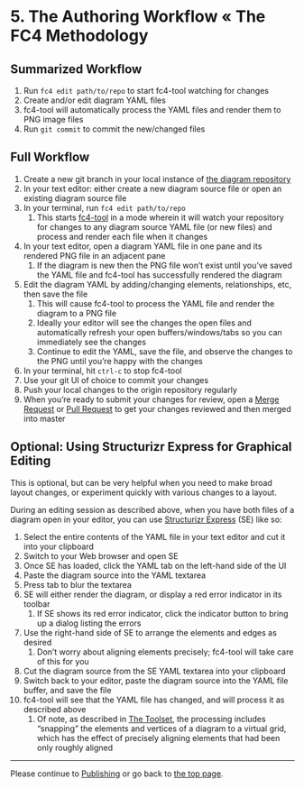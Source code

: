 # 5. The Authoring Workflow « The FC4 Methodology

## Summarized Workflow

1. Run `fc4 edit path/to/repo` to start fc4-tool watching for changes
1. Create and/or edit diagram YAML files
1. fc4-tool will automatically process the YAML files and render them to PNG image files
1. Run `git commit` to commit the new/changed files

## Full Workflow

1. Create a new git branch in your local instance of [the diagram repository](repository.md)
1. In your text editor: either create a new diagram source file or open an existing diagram source file
1. In your terminal, run `fc4 edit path/to/repo`
   1. This starts [fc4-tool](toolset.md#fc4-tool) in a mode wherein it will watch your repository
      for changes to any diagram source YAML file (or new files) and process and render each file
      when it changes
1. In your text editor, open a diagram YAML file in one pane and its rendered PNG file in an
   adjacent pane
   1. If the diagram is new then the PNG file won’t exist until you’ve saved the YAML file and
      fc4-tool has successfully rendered the diagram
1. Edit the diagram YAML by adding/changing elements, relationships, etc, then save the file
   1. This will cause fc4-tool to process the YAML file and render the diagram to a PNG file
   1. Ideally your editor will see the changes the open files and automatically refresh your open
      buffers/windows/tabs so you can immediately see the changes
   1. Continue to edit the YAML, save the file, and observe the changes to the PNG until you’re
      happy with the changes
1. In your terminal, hit `ctrl-c` to stop fc4-tool
1. Use your git UI of choice to commit your changes
1. Push your local changes to the origin repository regularly
1. When you’re ready to submit your changes for review, open a
   [Merge Request](https://docs.gitlab.com/ee/user/project/merge_requests/index.html) or
   [Pull Request](https://help.github.com/articles/about-pull-requests/) to get your changes
   reviewed and then merged into master

## Optional: Using Structurizr Express for Graphical Editing

This is optional, but can be very helpful when you need to make broad layout changes, or experiment
quickly with various changes to a layout.

During an editing session as described above, when you have both files of a diagram open in your
editor, you can use [Structurizr Express](https://structurizr.com/help/express) (SE) like so:

1. Select the entire contents of the YAML file in your text editor and cut it into your clipboard
1. Switch to your Web browser and open SE
1. Once SE has loaded, click the YAML tab on the left-hand side of the UI
1. Paste the diagram source into the YAML textarea
1. Press tab to blur the textarea
1. SE will either render the diagram, or display a red error indicator in its toolbar
   1. If SE shows its red error indicator, click the indicator button to bring up a dialog listing the errors
1. Use the right-hand side of SE to arrange the elements and edges as desired
   1. Don’t worry about aligning elements precisely; fc4-tool will take care of this for you
1. Cut the diagram source from the SE YAML textarea into your clipboard
1. Switch back to your editor, paste the diagram source into the YAML file buffer, and save the file
1. fc4-tool will see that the YAML file has changed, and will process it as described above
   1. Of note, as described in [The Toolset](toolset.md), the processing includes “snapping” the
      elements and vertices of a diagram to a virtual grid, which has the effect of precisely
      aligning elements that had been only roughly aligned

----

Please continue to [Publishing](publishing.md) or go back to [the top page](README.md).
